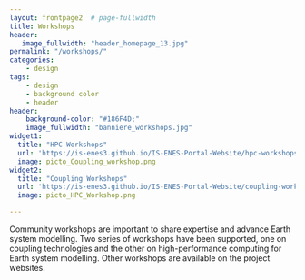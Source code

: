 ```yaml
---
layout: frontpage2  # page-fullwidth
title: Workshops
header:
   image_fullwidth: "header_homepage_13.jpg"
permalink: "/workshops/"
categories:
    - design
tags:
    - design
    - background color
    - header
header:
    background-color: "#186F4D;"
    image_fullwidth: "banniere_workshops.jpg"
widget1:
  title: "HPC Workshops"
  url: 'https://is-enes3.github.io/IS-ENES-Portal-Website/hpc-workshops/'
  image: picto_Coupling_workshop.png
widget2:
  title: "Coupling Workshops"
  url: 'https://is-enes3.github.io/IS-ENES-Portal-Website/coupling-workshops/'
  image: picto_HPC_Workshop.png

---
```


Community workshops are important to share expertise and advance Earth system modelling. Two series of workshops have been supported, one on coupling technologies and the other on high-performance computing for Earth system modelling. Other workshops are available on the project websites. 
